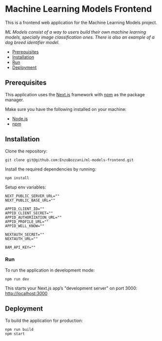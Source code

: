 # Machine Learning Models Frontend

This is a frontend web application for the Machine Learning Models project.

_ML Models consist of a way to users build their own machine learning models, specially image classification ones. There is also an example of a dog breed identifier model._

-   [Prerequisites](#prerequisites)
-   [Installation](#installation)
-   [Run](#run)
-   [Deployment](#deployment)

## Prerequisites

This application uses the [Next.js](https://nextjs.org/docs/getting-started) framework with [npm](https://www.npmjs.com/) as the package manager.

Make sure you have the following installed on your machine:

-   [Node.js](https://nodejs.org/en/)
-   [npm](https://www.npmjs.com/)

## Installation

Clone the repository:

```
git clone git@github.com:EnzoBozzani/ml-models-frontend.git
```

Install the required dependencies by running:

```
npm install
```

Setup env variables:

```
NEXT_PUBLIC_SERVER_URL=""
NEXT_PUBLIC_BASE_URL=""

APPID_CLIENT_ID=""
APPID_CLIENT_SECRET=""
APPID_AUTHORIZATION_URL=""
APPID_PROFILE_URL=""
APPID_WELL_KNOW=""

NEXTAUTH_SECRET=""
NEXTAUTH_URL=""

BAM_API_KEY=""
```

### Run

To run the application in development mode:

```
npm run dev
```

This starts your Next.js app’s "development server" on port 3000: [http://localhost:3000](http://localhost:3000)

## Deployment

To build the application for production:

```
npm run build
npm start
```
